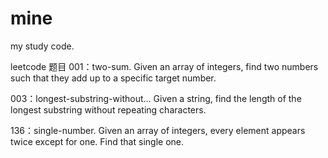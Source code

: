 # mine
my study code.

leetcode 题目
001：two-sum. Given an array of integers, find two numbers such that they add up to a specific target number.

003：longest-substring-without... Given a string, find the length of the longest substring without repeating characters. 

136：single-number. Given an array of integers, every element appears twice except for one. Find that single one.
